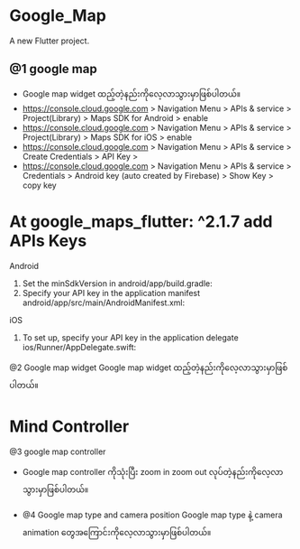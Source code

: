 # Google_Map

A new Flutter project.

## @1 google map

- Google map widget ထည့်တဲ့နည်းကိုလေ့လာသွားမှာဖြစ်ပါတယ်။
- https://console.cloud.google.com > Navigation Menu > APIs & service > Project(Library) > Maps SDK for Android > enable
- https://console.cloud.google.com > Navigation Menu > APIs & service > Project(Library) > Maps SDK for iOS > enable
- https://console.cloud.google.com > Navigation Menu > APIs & service > Create Credentials > API Key >
- https://console.cloud.google.com > Navigation Menu > APIs & service > Credentials > Android key (auto created by Firebase) > Show Key > copy key

# At google_maps_flutter: ^2.1.7 add APIs Keys

Android

1. Set the minSdkVersion in android/app/build.gradle:
2. Specify your API key in the application manifest android/app/src/main/AndroidManifest.xml:

iOS

1. To set up, specify your API key in the application delegate ios/Runner/AppDelegate.swift:

@2 Google map widget
Google map widget ထည့်တဲ့နည်းကိုလေ့လာသွားမှာဖြစ်ပါတယ်။

# Mind Controller

@3 google map controller

- Google map controller ကိုသုံးပြီး zoom in zoom out လုပ်တဲ့နည်းကိုလေ့လာသွားမှာဖြစ်ပါတယ်။

- @4 Google map type and camera position
  Google map type နဲ့ camera animation တွေအကြောင်းကိုလေ့လာသွားမှာဖြစ်ပါတယ်။
